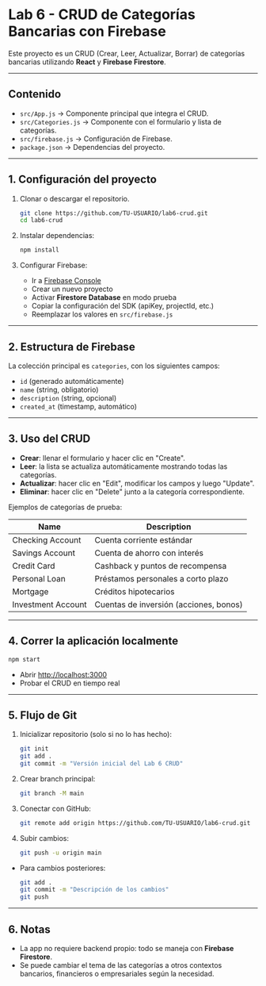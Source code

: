 # Lab 6 - CRUD de Categorías Bancarias con Firebase

Este proyecto es un CRUD (Crear, Leer, Actualizar, Borrar) de categorías bancarias utilizando **React** y **Firebase Firestore**.

---

## Contenido

* `src/App.js` → Componente principal que integra el CRUD.
* `src/Categories.js` → Componente con el formulario y lista de categorías.
* `src/firebase.js` → Configuración de Firebase.
* `package.json` → Dependencias del proyecto.

---

## 1. Configuración del proyecto

1. Clonar o descargar el repositorio.

   ```bash
   git clone https://github.com/TU-USUARIO/lab6-crud.git
   cd lab6-crud
   ```

2. Instalar dependencias:

   ```bash
   npm install
   ```

3. Configurar Firebase:

   * Ir a [Firebase Console](https://console.firebase.google.com/)
   * Crear un nuevo proyecto
   * Activar **Firestore Database** en modo prueba
   * Copiar la configuración del SDK (apiKey, projectId, etc.)
   * Reemplazar los valores en `src/firebase.js`

---

## 2. Estructura de Firebase

La colección principal es `categories`, con los siguientes campos:

* `id` (generado automáticamente)
* `name` (string, obligatorio)
* `description` (string, opcional)
* `created_at` (timestamp, automático)

---

## 3. Uso del CRUD

* **Crear**: llenar el formulario y hacer clic en "Create".
* **Leer**: la lista se actualiza automáticamente mostrando todas las categorías.
* **Actualizar**: hacer clic en "Edit", modificar los campos y luego "Update".
* **Eliminar**: hacer clic en "Delete" junto a la categoría correspondiente.

Ejemplos de categorías de prueba:

| Name               | Description                            |
| ------------------ | -------------------------------------- |
| Checking Account   | Cuenta corriente estándar              |
| Savings Account    | Cuenta de ahorro con interés           |
| Credit Card        | Cashback y puntos de recompensa        |
| Personal Loan      | Préstamos personales a corto plazo     |
| Mortgage           | Créditos hipotecarios                  |
| Investment Account | Cuentas de inversión (acciones, bonos) |

---

## 4. Correr la aplicación localmente

```bash
npm start
```

* Abrir [http://localhost:3000](http://localhost:3000)
* Probar el CRUD en tiempo real

---

## 5. Flujo de Git

1. Inicializar repositorio (solo si no lo has hecho):

   ```bash
   git init
   git add .
   git commit -m "Versión inicial del Lab 6 CRUD"
   ```

2. Crear branch principal:

   ```bash
   git branch -M main
   ```

3. Conectar con GitHub:

   ```bash
   git remote add origin https://github.com/TU-USUARIO/lab6-crud.git
   ```

4. Subir cambios:

   ```bash
   git push -u origin main
   ```

* Para cambios posteriores:

  ```bash
  git add .
  git commit -m "Descripción de los cambios"
  git push
  ```

---

## 6. Notas

* La app no requiere backend propio: todo se maneja con **Firebase Firestore**.
* Se puede cambiar el tema de las categorías a otros contextos bancarios, financieros o empresariales según la necesidad.
